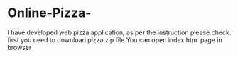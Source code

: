 # Online-Pizza-
I have developed web pizza application, as per the instruction please check.
first you need to download pizza.zip file
You can open index.html page in browser
